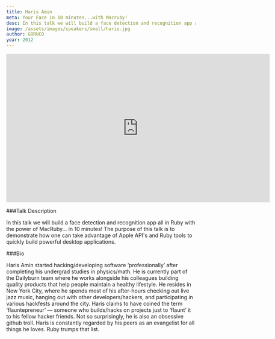 ```yaml
---
title: Haris Amin
meta: Your Face in 10 minutes...with Macruby!
desc: In this talk we will build a face detection and recognition app all in Ruby with the power of MacRuby... in 10 minutes! The purpose of this talk is to demonstrate how one can take advantage of Apple API's and Ruby tools to quickly build powerful desktop applications.
image: /assets/images/speakers/small/haris.jpg
author: GORUCO
year: 2012
---
```


<iframe src="http://player.vimeo.com/video/45095526?title=0&amp;byline=0&amp;portrait=0" width="700" height="394" frameborder="0" webkitAllowFullScreen mozallowfullscreen allowFullScreen></iframe>

###Talk Description

In this talk we will build a face detection and recognition app all in Ruby with the power of MacRuby... in 10 minutes! The purpose of this talk is to demonstrate how one can take advantage of Apple API's and Ruby tools to quickly build powerful desktop applications.

###Bio

Haris Amin started hacking/developing software ‘professionally’ after completing his undergrad studies in physics/math. He is currently part of the Dailyburn team where he works alongside his colleagues building quality products that help people maintain a healthy lifestyle. He resides in New York City, where he spends most of his after-hours checking out live jazz music, hanging out with other developers/hackers, and participating in various hackfests around the city. Haris claims to have coined the term ‘flauntepreneur’ — someone who builds/hacks on projects just to ‘flaunt’ it to his fellow hacker friends. Not so surprisingly, he is also an obsessive github troll. Haris is constantly regarded by his peers as an evangelist for all things he loves. Ruby trumps that list.

